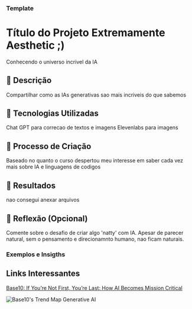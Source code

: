 ### Template

# Título do Projeto Extremamente Aesthetic ;)
Conhecendo o universo incrivel da IA

## 📒 Descrição
Compartilhar como as IAs generativas sao mais incriveis do que sabemos

## 🤖 Tecnologias Utilizadas
Chat GPT para correcao de textos e imagens
Elevenlabs para imagens

## 🧐 Processo de Criação
Baseado no quanto o curso despertou meu interesse em saber cada vez mais sobre IA e linguagens de codigos

## 🚀 Resultados

nao consegui anexar arquivos

## 💭 Reflexão (Opcional)
Comente sobre o desafio de criar algo 'natty' com IA.
Apesar de parecer natural, sem o pensamento e direcionamnto humano, nao ficam naturais.

### Exemplos e Insigths


## Links Interessantes

[Base10: If You’re Not First, You’re Last: How AI Becomes Mission Critical](https://base10.vc/post/generative-ai-mission-critical/)

![Base10's Trend Map Generative AI](https://github.com/digitalinnovationone/lab-natty-or-not/assets/730492/f4df26e8-f8f7-4419-8252-c69d73ea930c)
 
